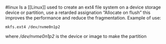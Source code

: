 #linux 
Is a [[Linux]] used to create an ext4 file system on a device storage device or partition, use a retarded assignation “Allocate on flush” this improves the performance and reduce the fragmentation. 
Example of use:
```console
mkfs.ext4 /dev/nvme0n1p2
```

where */dev/nvme0n1p2* is the device or image to make the partition